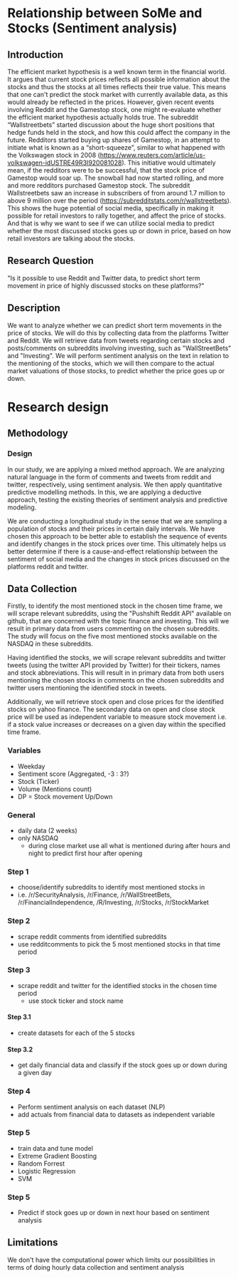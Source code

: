# Relationship between SoMe and Stocks (Sentiment analysis)

## Introduction
The efficient market hypothesis is a well known term in the financial world. It argues that current stock prices reflects all possible information about the stocks and thus the stocks at all times reflects their true value. This means that one can't predict the stock market with currently available data, as this would already be reflected in the prices.
However, given recent events involving Reddit and the Gamestop stock, one might re-evaluate whether the efficient market hypothesis actually holds true. The subreddit “Wallstreetbets” started discussion about the huge short positions that hedge funds held in the stock, and how this could affect the company in the future. Redditors started buying up shares of Gamestop, in an attempt to initiate what is known as a “short-squeeze”, similar to what happened with the Volkswagen stock in 2008 (https://www.reuters.com/article/us-volkswagen-idUSTRE49R3I920081028). This initiative would ultimately mean, if the redditors were to be successful, that the stock price of Gamestop would soar up. The snowball had now started rolling, and more and more redditors purchased Gamestop stock. The subreddit Wallstreetbets saw an increase in subscribers of from around 1.7 million to above 9 million over the period (https://subredditstats.com/r/wallstreetbets). This shows the huge potential of social media, specifically in making it possible for retail investors to rally together, and affect the price of stocks. And that is why we want to see if we can utilize social media to predict whether the most discussed stocks goes up or down in price, based on how retail investors are talking about the stocks.
 

## Research Question
"Is it possible to use Reddit and Twitter data, to predict short term movement in price of highly discussed stocks on these platforms?"

## Description
We want to analyze whether we can predict short term movements in the price of stocks. We will do this by collecting data from the platforms Twitter and Reddit. We will retrieve data from tweets regarding certain stocks and posts/comments on subreddits involving investing, such as "WallStreetBets" and "Investing". We will perform sentiment analysis on the text in relation to the mentioning of the stocks, which we will then compare to the actual market valuations of those stocks, to predict whether the price goes up or down.


# Research design 

## Methodology 

### Design 
In our study, we are applying a mixed method approach. We are analyzing natural language in the form of comments and tweets from reddit and twitter, respectively, using sentiment analysis. We then apply quantitative predictive modelling methods. In this, we are applying a deductive approach, testing the existing theories of sentiment analysis and predictive modeling.

We are conducting a longitudinal study in the sense that we are sampling a population of stocks and their prices in certain daily intervals. We have chosen this approach to be better able to establish the sequence of events and identify changes in the stock prices over time. This ultimately helps us better determine if there is a cause-and-effect relationship between the sentiment of social media and the changes in stock prices discussed on the platforms reddit and twitter.


## Data Collection
Firstly, to identify the most mentioned stock in the chosen time frame, we will scrape relevant subreddits, using the "Pushshift Reddit API" available on github, that are concerned with the topic finance and investing. This will we result in primary data from users commenting on the chosen subreddits. 
The study will focus on the five most mentioned stocks available on the NASDAQ in these subreddits. 

Having identified the stocks, we will scrape relevant subreddits and twitter tweets (using the twitter API provided by Twitter) for their tickers, names and stock abbreviations. This will result in in primary data from both users mentioning the chosen stocks in comments on the chosen subreddits and twitter users mentioning the identified stock in tweets. 

Additionally, we will retrieve stock open and close prices for the identified stocks on yahoo finance. The secondary data on open and close stock price will be used as independent variable to measure stock movement i.e. if a stock value increases or decreases on a given day within the specified time frame. 

### Variables
 - Weekday 
 - Sentiment score (Aggregated, -3 : 3?) 
 - Stock (Ticker) 
 - Volume (Mentions count) 
 - DP = Stock movement Up/Down

### General
- daily data (2 weeks) 
- only NASDAQ
  - during close market use all what is mentioned during after hours and night to predict first hour after opening

### Step 1
- choose/identify subreddits to identify most mentioned stocks in 
- i.e. /r/SecurityAnalysis, /r/Finance, /r/WallStreetBets, /r/FinancialIndependence, /R/Investing, /r/Stocks, /r/StockMarket

### Step 2
- scrape reddit comments from identified subreddits 
- use redditcomments to pick the 5 most mentioned stocks in that time period

### Step 3
- scrape reddit and twitter for the identified stocks in the chosen time period
  - use stock ticker and stock name

#### Step 3.1
- create datasets for each of the 5 stocks 

#### Step 3.2
- get daily financial data and classify if the stock goes up or down during a given day

### Step 4
- Perform sentiment analysis on each dataset (NLP)
- add actuals from financial data to datasets as independent variable

### Step 5
- train data and tune model
- Extreme Gradient Boosting
- Random Forrest
- Logistic Regression
- SVM

### Step 5
- Predict if stock goes up or down in next hour based on sentiment analysis



## Limitations
We don't have the computational power which limits our possibilities in terms of doing hourly data collection and sentiment analysis
